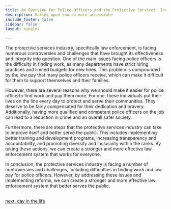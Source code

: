 ```yaml
---
title: An Overview for Police Officers and the Protective Services  Industry
description: Making open-source more accessible.
include_footer: false
sidebar: false
layout: single2

---
```


<p>
The protective services industry, specifically law enforcement, is facing numerous controversies and challenges that have brought its effectiveness and integrity into question. One of the main issues facing police officers is the difficulty in finding work, as many departments have strict hiring practices and limited budgets for new hires. This problem is compounded by the low pay that many police officers receive, which can make it difficult for them to support themselves and their families.

However, there are several reasons why we should make it easier for police officerto find work and pay them more. For one, these individuals put their lives on the line every day to protect and serve their communities. They deserve to be fairly compensated for their dedication and bravery. Additionally, having more qualified and competent police officers on the job can lead to a reduction in crime and an overall safer society.

Furthermore, there are steps that the protective services industry can take to improve itself and better serve the public. This includes implementing better training and development programs, increasing transparency and accountability, and promoting diversity and inclusivity within the ranks. By taking these actions, we can create a stronger and more effective law enforcement system that works for everyone.

In conclusion, the protective services industry is facing a number of controversies and challenges, including difficulties in finding work and low pay for police officers. However, by addressing these issues and implementing reforms, we can create a stronger and more effective law enforcement system that better serves the public.

<br>
<a href="https://workdojos.com/lawenforcement/day-in-the-life">next: day in the life</a>
</p>